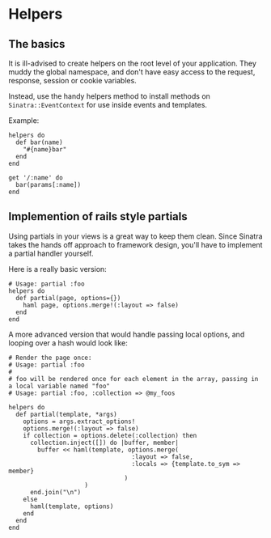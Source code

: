 Helpers
=======

The basics
----------

It is ill-advised to create helpers on the root level of your application.  They muddy the global namespace, and don't
have easy access to the request, response, session or cookie variables.

Instead, use the handy helpers method to install methods on `Sinatra::EventContext` for use inside events and templates.

Example:

    helpers do
      def bar(name)
        "#{name}bar"
      end
    end

    get '/:name' do
      bar(params[:name])
    end

Implemention of rails style partials
------------------------------------

Using partials in your views is a great way to keep them clean.  Since Sinatra takes the hands off approach to framework
design, you'll have to implement a partial handler yourself.

Here is a really basic version:

    # Usage: partial :foo
    helpers do
      def partial(page, options={})
        haml page, options.merge!(:layout => false)
      end
    end

A more advanced version that would handle passing local options, and looping over a hash would look like:

    # Render the page once:
    # Usage: partial :foo
    #
    # foo will be rendered once for each element in the array, passing in a local variable named "foo"
    # Usage: partial :foo, :collection => @my_foos

    helpers do
      def partial(template, *args)
        options = args.extract_options!
        options.merge!(:layout => false)
        if collection = options.delete(:collection) then
          collection.inject([]) do |buffer, member|
            buffer << haml(template, options.merge(
                                      :layout => false,
                                      :locals => {template.to_sym => member}
                                    )
                         )
          end.join("\n")
        else
          haml(template, options)
        end
      end
    end
